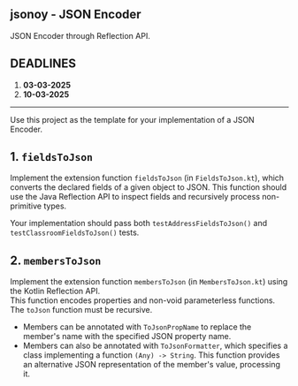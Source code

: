 ## jsonoy - JSON Encoder

JSON Encoder through Reflection API.

## DEADLINES

1. **03-03-2025**
1. **10-03-2025**

***

Use this project as the template for your implementation of a JSON Encoder.

## 1. `fieldsToJson` 

Implement the extension function `fieldsToJson` (in `FieldsToJson.kt`), which
converts the declared fields of a given object to JSON. This function should use
the Java Reflection API to inspect fields and recursively process non-primitive
types.

Your implementation should pass both `testAddressFieldsToJson()` and
`testClassroomFieldsToJson()` tests.

## 2. `membersToJson`

Implement the extension function `membersToJson` (in `MembersToJson.kt`) using
the Kotlin Reflection API.  
This function encodes properties and non-void parameterless functions.  
The `toJson` function must be recursive.

- Members can be annotated with `ToJsonPropName` to replace the member's name
  with the specified JSON property name.
- Members can also be annotated with `ToJsonFormatter`, which specifies a class
  implementing a function `(Any) -> String`. This function provides an
  alternative JSON representation of the member's value, processing it.
